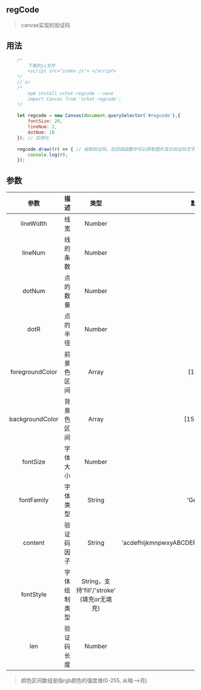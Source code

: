 ## regCode
> canvas实现的验证码
## 用法
``` javascript
    /* 
        下载的js文件
        <script src="index.js"> </script>
    */
    // or
    /* 
        npm install vchat-regcode --save
        import Canvas from 'vchat-regcode';
    */
    
    let regcode = new Canvas(document.querySelector('#regcode'),{
        fontSize: 20,
        lineNum: 2,
        dotNum: 10
    }); // 实例化
    
    regcode.draw((r) => { // 绘制验证码，在回调函数中可以获取图片显示验证码文字，从而判断与用户输入的是否一致
        console.log(r);
    });
```
## 参数

| 参数 | 描述 | 类型 | 默认值 |
| :-: | :-: | :-: | :-: | 
| lineWidth | 线宽 | Number | 0.5 |
| lineNum | 线的条数 | Number | 2 |
| dotNum  | 点的数量 | Number | 10 |
| dotR  | 点的半径 | Number | 1 |
| foregroundColor  | 前景色区间 | Array | [10, 80] |
| backgroundColor  | 背景色区间 | Array | [150, 250] |
| fontSize  | 字体大小 | Number | 28 |
| fontFamily  | 字体类型 | String | 'Georgia' |
| content  | 验证码因子 | String | 'acdefhijkmnpwxyABCDEFGHJKMNPQWXY12345789' |
| fontStyle | 字体绘制类型 | String，支持'fill'/'stroke' (填充or无填充)| fill
| len  | 验证码长度 | Number | 4 |

> 颜色区间数组是指rgb颜色的强度值(0-255, 从暗—>亮)

